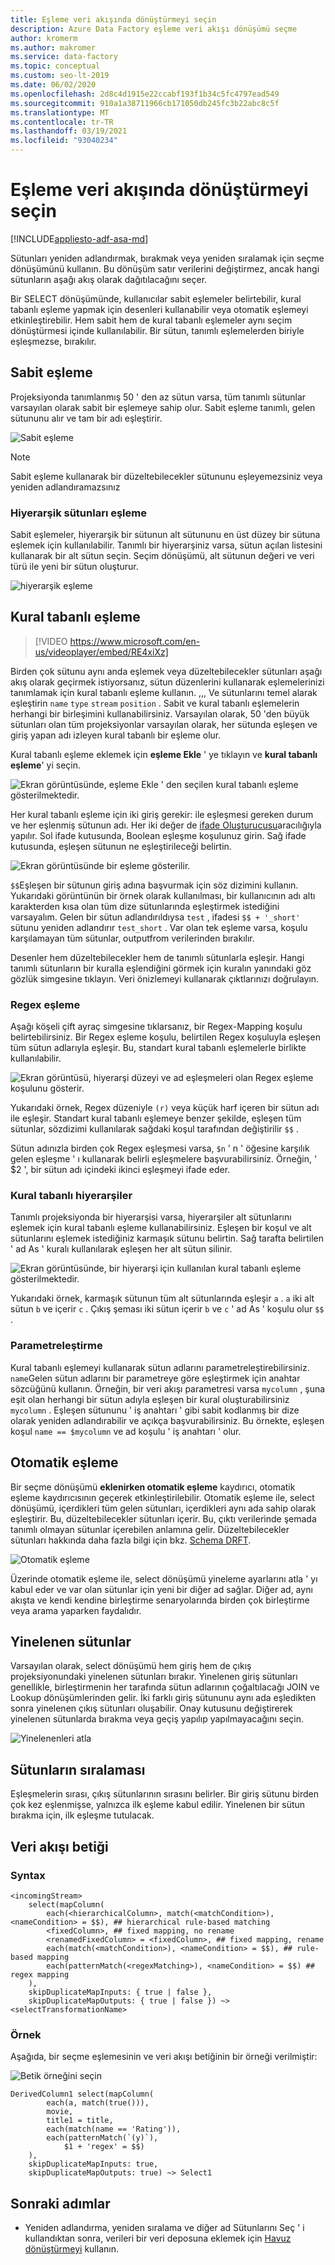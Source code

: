 ```yaml
---
title: Eşleme veri akışında dönüştürmeyi seçin
description: Azure Data Factory eşleme veri akışı dönüşümü seçme
author: kromerm
ms.author: makromer
ms.service: data-factory
ms.topic: conceptual
ms.custom: seo-lt-2019
ms.date: 06/02/2020
ms.openlocfilehash: 2d8c4d1915e22ccabf193f1b34c5fc4797ead549
ms.sourcegitcommit: 910a1a38711966cb171050db245fc3b22abc8c5f
ms.translationtype: MT
ms.contentlocale: tr-TR
ms.lasthandoff: 03/19/2021
ms.locfileid: "93040234"
---
```

# <a name="select-transformation-in-mapping-data-flow"></a>Eşleme veri akışında dönüştürmeyi seçin

[!INCLUDE[appliesto-adf-asa-md](includes/appliesto-adf-asa-md.md)]

Sütunları yeniden adlandırmak, bırakmak veya yeniden sıralamak için seçme dönüşümünü kullanın. Bu dönüşüm satır verilerini değiştirmez, ancak hangi sütunların aşağı akış olarak dağıtılacağını seçer. 

Bir SELECT dönüşümünde, kullanıcılar sabit eşlemeler belirtebilir, kural tabanlı eşleme yapmak için desenleri kullanabilir veya otomatik eşlemeyi etkinleştirebilir. Hem sabit hem de kural tabanlı eşlemeler aynı seçim dönüştürmesi içinde kullanılabilir. Bir sütun, tanımlı eşlemelerden biriyle eşleşmezse, bırakılır.

## <a name="fixed-mapping"></a>Sabit eşleme

Projeksiyonda tanımlanmış 50 ' den az sütun varsa, tüm tanımlı sütunlar varsayılan olarak sabit bir eşlemeye sahip olur. Sabit eşleme tanımlı, gelen sütununu alır ve tam bir adı eşleştirir.

![Sabit eşleme](media/data-flow/fixedmapping.png "Sabit eşleme")

> [!NOTE]
> Sabit eşleme kullanarak bir düzeltebilecekler sütununu eşleyemezsiniz veya yeniden adlandıramazsınız

### <a name="mapping-hierarchical-columns"></a>Hiyerarşik sütunları eşleme

Sabit eşlemeler, hiyerarşik bir sütunun alt sütununu en üst düzey bir sütuna eşlemek için kullanılabilir. Tanımlı bir hiyerarşiniz varsa, sütun açılan listesini kullanarak bir alt sütun seçin. Seçim dönüşümü, alt sütunun değeri ve veri türü ile yeni bir sütun oluşturur.

![hiyerarşik eşleme](media/data-flow/select-hierarchy.png "hiyerarşik eşleme")

## <a name="rule-based-mapping"></a>Kural tabanlı eşleme


> [!VIDEO https://www.microsoft.com/en-us/videoplayer/embed/RE4xiXz]

Birden çok sütunu aynı anda eşlemek veya düzeltebilecekler sütunları aşağı akış olarak geçirmek istiyorsanız, sütun düzenlerini kullanarak eşlemelerinizi tanımlamak için kural tabanlı eşleme kullanın. ,,, Ve sütunlarını temel alarak eşleştirin `name` `type` `stream` `position` . Sabit ve kural tabanlı eşlemelerin herhangi bir birleşimini kullanabilirsiniz. Varsayılan olarak, 50 'den büyük sütunları olan tüm projeksiyonlar varsayılan olarak, her sütunda eşleşen ve giriş yapan adı izleyen kural tabanlı bir eşleme olur. 

Kural tabanlı eşleme eklemek için **eşleme Ekle** ' ye tıklayın ve **kural tabanlı eşleme**' yi seçin.

![Ekran görüntüsünde, eşleme Ekle ' den seçilen kural tabanlı eşleme gösterilmektedir.](media/data-flow/rule2.png "Kural tabanlı eşleme")

Her kural tabanlı eşleme için iki giriş gerekir: ile eşleşmesi gereken durum ve her eşlenmiş sütunun adı. Her iki değer de [ifade Oluşturucusu](concepts-data-flow-expression-builder.md)aracılığıyla yapılır. Sol ifade kutusunda, Boolean eşleşme koşulunuz girin. Sağ ifade kutusunda, eşleşen sütunun ne eşleştirileceği belirtin.

![Ekran görüntüsünde bir eşleme gösterilir.](media/data-flow/rule-based-mapping.png "Kural tabanlı eşleme")

`$$`Eşleşen bir sütunun giriş adına başvurmak için söz dizimini kullanın. Yukarıdaki görüntünün bir örnek olarak kullanılması, bir kullanıcının adı altı karakterden kısa olan tüm dize sütunlarında eşleştirmek istediğini varsayalım. Gelen bir sütun adlandırıldıysa `test` , ifadesi `$$ + '_short'` sütunu yeniden adlandırır `test_short` . Var olan tek eşleme varsa, koşulu karşılamayan tüm sütunlar, outputfrom verilerinden bırakılır.

Desenler hem düzeltebilecekler hem de tanımlı sütunlarla eşleşir. Hangi tanımlı sütunların bir kuralla eşlendiğini görmek için kuralın yanındaki göz gözlük simgesine tıklayın. Veri önizlemeyi kullanarak çıktlarınızı doğrulayın.

### <a name="regex-mapping"></a>Regex eşleme

Aşağı köşeli çift ayraç simgesine tıklarsanız, bir Regex-Mapping koşulu belirtebilirsiniz. Bir Regex eşleme koşulu, belirtilen Regex koşuluyla eşleşen tüm sütun adlarıyla eşleşir. Bu, standart kural tabanlı eşlemelerle birlikte kullanılabilir.

![Ekran görüntüsü, hiyerarşi düzeyi ve ad eşleşmeleri olan Regex eşleme koşulunu gösterir.](media/data-flow/regex-matching.png "Kural tabanlı eşleme")

Yukarıdaki örnek, Regex düzeniyle `(r)` veya küçük harf içeren bir sütun adı ile eşleşir. Standart kural tabanlı eşlemeye benzer şekilde, eşleşen tüm sütunlar, sözdizimi kullanılarak sağdaki koşul tarafından değiştirilir `$$` .

Sütun adınızla birden çok Regex eşleşmesi varsa, `$n` ' n ' öğesine karşılık gelen eşleşme ' ı kullanarak belirli eşleşmelere başvurabilirsiniz. Örneğin, ' $2 ', bir sütun adı içindeki ikinci eşleşmeyi ifade eder.

### <a name="rule-based-hierarchies"></a>Kural tabanlı hiyerarşiler

Tanımlı projeksiyonda bir hiyerarşisi varsa, hiyerarşiler alt sütunlarını eşlemek için kural tabanlı eşleme kullanabilirsiniz. Eşleşen bir koşul ve alt sütunlarını eşlemek istediğiniz karmaşık sütunu belirtin. Sağ tarafta belirtilen ' ad As ' kuralı kullanılarak eşleşen her alt sütun silinir.

![Ekran görüntüsünde, bir hiyerarşi için kullanılan kural tabanlı eşleme gösterilmektedir.](media/data-flow/rule-based-hierarchy.png "Kural tabanlı eşleme")

Yukarıdaki örnek, karmaşık sütunun tüm alt sütunlarında eşleşir `a` . `a` iki alt sütun `b` ve içerir `c` . Çıkış şeması iki sütun içerir `b` ve `c` ' ad As ' koşulu olur `$$` .

### <a name="parameterization"></a>Parametreleştirme

Kural tabanlı eşlemeyi kullanarak sütun adlarını parametreleştirebilirsiniz. ```name```Gelen sütun adlarını bir parametreye göre eşleştirmek için anahtar sözcüğünü kullanın. Örneğin, bir veri akışı parametresi varsa ```mycolumn``` , şuna eşit olan herhangi bir sütun adıyla eşleşen bir kural oluşturabilirsiniz ```mycolumn``` . Eşleşen sütununu ' iş anahtarı ' gibi sabit kodlanmış bir dize olarak yeniden adlandırabilir ve açıkça başvurabilirsiniz. Bu örnekte, eşleşen koşul ```name == $mycolumn``` ve ad koşulu ' iş anahtarı ' olur. 

## <a name="auto-mapping"></a>Otomatik eşleme

Bir seçme dönüşümü **eklenirken otomatik eşleme** kaydırıcı, otomatik eşleme kaydırıcısının geçerek etkinleştirilebilir. Otomatik eşleme ile, select dönüşümü, içerdikleri tüm gelen sütunları, içerdikleri aynı ada sahip olarak eşleştirir. Bu, düzeltebilecekler sütunları içerir. Bu, çıktı verilerinde şemada tanımlı olmayan sütunlar içerebilen anlamına gelir. Düzeltebilecekler sütunları hakkında daha fazla bilgi için bkz. [Schema DRFT](concepts-data-flow-schema-drift.md).

![Otomatik eşleme](media/data-flow/automap.png "Otomatik eşleme")

Üzerinde otomatik eşleme ile, select dönüşümü yineleme ayarlarını atla ' yı kabul eder ve var olan sütunlar için yeni bir diğer ad sağlar. Diğer ad, aynı akışta ve kendi kendine birleştirme senaryolarında birden çok birleştirme veya arama yaparken faydalıdır. 

## <a name="duplicate-columns"></a>Yinelenen sütunlar

Varsayılan olarak, select dönüşümü hem giriş hem de çıkış projeksiyonundaki yinelenen sütunları bırakır. Yinelenen giriş sütunları genellikle, birleştirmenin her tarafında sütun adlarının çoğaltılacağı JOIN ve Lookup dönüşümlerinden gelir. İki farklı giriş sütununu aynı ada eşledikten sonra yinelenen çıkış sütunları oluşabilir. Onay kutusunu değiştirerek yinelenen sütunlarda bırakma veya geçiş yapılıp yapılmayacağını seçin.

![Yinelenenleri atla](media/data-flow/select-skip-dup.png "Yinelenenleri atla")

## <a name="ordering-of-columns"></a>Sütunların sıralaması

Eşleşmelerin sırası, çıkış sütunlarının sırasını belirler. Bir giriş sütunu birden çok kez eşlenmişse, yalnızca ilk eşleme kabul edilir. Yinelenen bir sütun bırakma için, ilk eşleşme tutulacak.

## <a name="data-flow-script"></a>Veri akışı betiği

### <a name="syntax"></a>Syntax

```
<incomingStream>
    select(mapColumn(
        each(<hierarchicalColumn>, match(<matchCondition>), <nameCondition> = $$), ## hierarchical rule-based matching
        <fixedColumn>, ## fixed mapping, no rename
        <renamedFixedColumn> = <fixedColumn>, ## fixed mapping, rename
        each(match(<matchCondition>), <nameCondition> = $$), ## rule-based mapping
        each(patternMatch(<regexMatching>), <nameCondition> = $$) ## regex mapping
    ),
    skipDuplicateMapInputs: { true | false },
    skipDuplicateMapOutputs: { true | false }) ~> <selectTransformationName>
```

### <a name="example"></a>Örnek

Aşağıda, bir seçme eşlemesinin ve veri akışı betiğinin bir örneği verilmiştir:

![Betik örneğini seçin](media/data-flow/select-script-example.png "Betik örneğini seçin")

```
DerivedColumn1 select(mapColumn(
        each(a, match(true())),
        movie,
        title1 = title,
        each(match(name == 'Rating')),
        each(patternMatch(`(y)`),
            $1 + 'regex' = $$)
    ),
    skipDuplicateMapInputs: true,
    skipDuplicateMapOutputs: true) ~> Select1
```

## <a name="next-steps"></a>Sonraki adımlar
* Yeniden adlandırma, yeniden sıralama ve diğer ad Sütunlarını Seç ' i kullandıktan sonra, verileri bir veri deposuna eklemek için [Havuz dönüştürmeyi](data-flow-sink.md) kullanın.
